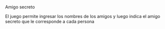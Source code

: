 Amigo secreto 

El juego permite ingresar los nombres de los amigos y luego indica el amigo secreto que le corresponde a cada persona


